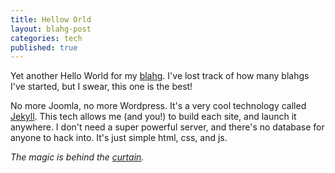 ```yaml
---
title: Hellow Orld
layout: blahg-post
categories: tech
published: true
---
```


Yet another Hello World for my [blahg](/blahg/). I've lost track of how many blahgs I've started, but I swear, this one is the best!

No more Joomla, no more Wordpress. It's a very cool technology called [Jekyll](http://jekyllrb.com/). This tech allows me (and you!) to build each site, and launch it anywhere. I don't need a super powerful server, and there's no database for anyone to hack into. It's just simple html, css, and js.

*The magic is behind the <a href="/behind/the/curtain/index.html" class="hidden-link">curtain</a>.*
